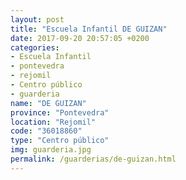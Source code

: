 ```yaml
---
layout: post
title: "Escuela Infantil DE GUIZAN"
date: 2017-09-20 20:57:05 +0200
categories:
- Escuela Infantil
- pontevedra
- rejomil
- Centro público
- guarderia
name: "DE GUIZAN"
province: "Pontevedra"
location: "Rejomil"
code: "36018860"
type: "Centro público"
img: guarderia.jpg
permalink: /guarderias/de-guizan.html
---
```

